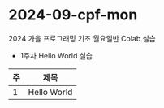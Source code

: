 # 2024-09-cpf-mon
2024 가을 프로그래밍 기초 월요일반 Colab 실습
* 1주차 Hello World 실습


| 주  | 제목 |
| ------------- | ------------- |
| 1  | Hello World  |
